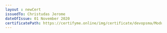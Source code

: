 ```yaml
--- 
layout : newCert 
issuedTo: Christudas Jerome
dateOfIssue: 01 November 2020
certificatePath: https://certifyme.online/img/certificate/devopsma/ModuleCertificate/ChristudasChef.png
--- 
```

